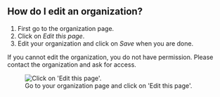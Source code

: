 ## How do I edit an organization?

1. First go to the organization page.
1. Click on *Edit this page*.
1. Edit your organization and click on *Save* when you are done.

If you cannot edit the organization, you do not have permission. Please contact the
organization and ask for access.

<figure>
  <img src="help-organization-edit.png" alt="Click on 'Edit this page'."/>
  <figcaption>Go to your organization page and click on 'Edit this page'.</figcaption>
</figure>

